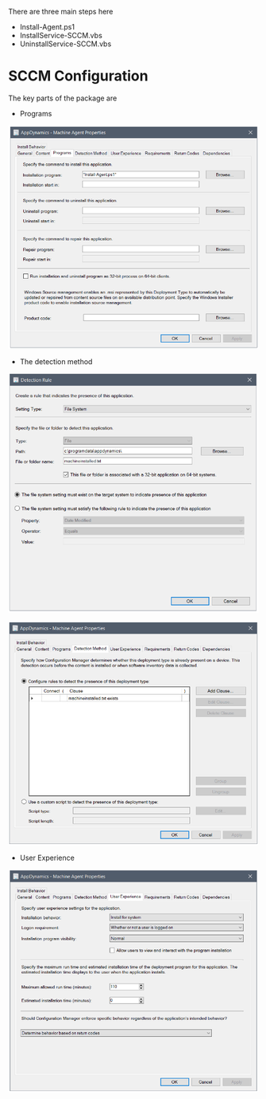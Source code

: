 There are three main steps here
* Install-Agent.ps1
* InstallService-SCCM.vbs
* UninstallService-SCCM.vbs

# SCCM Configuration

The key parts of the package are
* Programs

![Details](Images/SS3.PNG)

* The detection method 

![Details](Images/SS2.PNG)

![Details](Images/SS1.PNG)

* User Experience

![Details](Images/SS4.PNG)

